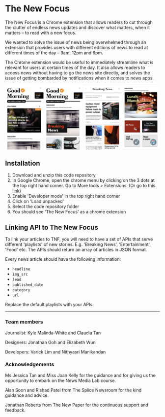# The New Focus

The New Focus is a Chrome extension that allows readers to cut through the clutter of endless news updates and discover what matters, when it matters – to read with a new focus.

We wanted to solve the issue of news being overwhelmed through an extension that provides users with different editions of news to read at different times of the day – 9am, 12pm and 6pm. 

The Chrome extension would be useful to immediately streamline what is relevant for users at certain times of the day. It also allows readers to access news without having to go the news site directly, and solves the issue of getting bombarded by notifications when it comes to news apps.

![Screenshots](/screenshot.png?raw=true "Screenshots")

## Installation

1. Download and unzip this code repository
2. In Google Chrome, open the chrome menu by clicking on the 3 dots at the top right hand corner. Go to More tools > Extensions. (Or go to this [link](chrome://extensions/))
3. Enable 'Developer mode' in the top right hand corner
4. Click on 'Load unpacked'
5. Select the code repository folder
6. You should see 'The New Focus' as a chrome extension

## Linking API to The New Focus

To link your articles to TNF, you will need to have a set of APIs that serve different 'playlists' of new stories. E.g. 'Breaking News', 'Entertainment', 'Food' etc. The APIs should return an array of articles in JSON format.

Every news article should have the following information:
- `headline`
- `img_src`
- `lead`
- `published_date`
- `category`
- `url`

Replace the default playlists with your APIs.

---

### Team members
Journalist: Kyle Malinda-White and Claudia Tan

Designers: Jonathan Goh and Elizabeth Wun

Developers: Varick Lim and Nithyasri Manikandan

### Acknowledgements
Ms Jessica Tan and Miss Joan Kelly for the guidance and for giving us the opportunity to embark on the News Media Lab course.

Alan Soon and Rishad Patel from The Splice Newsroom for the kind guidance and advice.

Jonathan Roberts from The New Paper for the continuous support and feedback.
